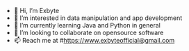 - 👋 Hi, I’m Exbyte
- 👀 I’m interested in data manipulation and app development
- 🌱 I’m currently learning Java and Python in general
- 💞️ I’m looking to collaborate on opensource software
- 📫 Reach me at #https://www.exbyteofficial@gmail.com

<!---
Exbyte112/Exbyte112 is a ✨ special ✨ repository because its `README.md` (this file) appears on your GitHub profile.
You can click the Preview link to take a look at your changes.
--->
